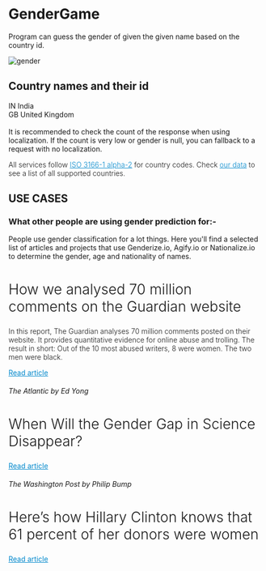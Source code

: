 # GenderGame
Program can guess the gender of given the given name based on the country id.

![gender](https://user-images.githubusercontent.com/29086241/228649894-ba8f7628-5d17-4a1b-879e-d0694910068f.png)

<h2>Country names and their id</h2>
IN  	India <br>
GB	United Kingdom <br> <br>
It is recommended to check the count of the response when using localization. If the count is very low or gender is null, you can fallback to a request with no localization.
<p class="MuiTypography-root MuiTypography-body1 MuiTypography-paragraph" style="font-weight: 300;">All services follow <a class="MuiTypography-root MuiLink-root MuiLink-underlineHover MuiTypography-colorPrimary" href="http://en.wikipedia.org/wiki/ISO_3166-1_alpha-2" style="color: rgb(0, 136, 204);">ISO 3166-1 alpha-2</a> for country codes. Check <a class="MuiTypography-root MuiLink-root MuiLink-underlineHover MuiTypography-colorPrimary" href="/our-data" style="color: rgb(0, 136, 204);">our data</a> to see a list of all supported countries.</p>

<h2>USE CASES</h2>
<h3>What other people are using gender prediction for:- </h3>
People use gender classification for a lot things. Here you'll find a selected list of articles and projects that use Genderize.io, Agify.io or Nationalize.io to determine the gender, age and nationality of names.

<h2 class="MuiTypography-root jss3 MuiTypography-h2" style="font-size: 1.75rem; font-weight: 300;">How we analysed 70 million comments on the Guardian website</h2>
<p class="MuiTypography-root jss4 MuiTypography-body1" style="font-weight: 300;">In this report, The Guardian analyses 70 million comments posted on their website. It provides quantitative evidence for online abuse and trolling. The result in short: Out of the 10 most abused writers, 8 were women. The two men were black.</p>
<a class="MuiTypography-root MuiLink-root MuiLink-underlineHover MuiTypography-colorPrimary" href="https://www.theguardian.com/technology/2016/apr/12/how-we-analysed-70m-comments-guardian-website" target="_BLANK" style="color: rgb(0, 136, 204);">Read article</a>


<h6 class="MuiTypography-root jss5 MuiTypography-subtitle2">The Atlantic<span class="MuiTypography-root MuiTypography-caption">&nbsp;by Ed Yong</span></h6>
<h2 class="MuiTypography-root jss3 MuiTypography-h2" style="font-size: 1.75rem; font-weight: 300;">When Will the Gender Gap in Science Disappear?</h2>
<a class="MuiTypography-root MuiLink-root MuiLink-underlineHover MuiTypography-colorPrimary" href="https://www.theatlantic.com/science/archive/2018/04/when-will-the-gender-gap-in-science-disappear/558413/" target="_BLANK" style="color: rgb(0, 136, 204);">Read article</a>



<h6 class="MuiTypography-root jss5 MuiTypography-subtitle2">The Washington Post<span class="MuiTypography-root MuiTypography-caption">&nbsp;by Philip Bump</span></h6>
<h2 class="MuiTypography-root jss3 MuiTypography-h2" style="font-size: 1.75rem; font-weight: 300;">Here’s how Hillary Clinton knows that 61 percent of her donors were women</h2>
<a class="MuiTypography-root MuiLink-root MuiLink-underlineHover MuiTypography-colorPrimary" href="https://www.washingtonpost.com/news/the-fix/wp/2015/07/16/heres-how-hillary-clinton-knows-that-61-percent-of-her-donors-were-women" target="_BLANK" style="color: rgb(0, 136, 204);">Read article</a>





